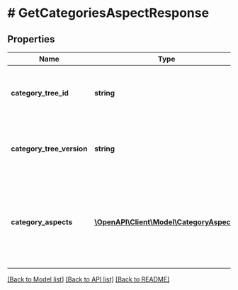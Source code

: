 # # GetCategoriesAspectResponse

## Properties

Name | Type | Description | Notes
------------ | ------------- | ------------- | -------------
**category_tree_id** | **string** | The unique identifier of the eBay category tree being requested. | [optional] 
**category_tree_version** | **string** | The version of the category tree that is returned in the categoryTreeId field. | [optional] 
**category_aspects** | [**\OpenAPI\Client\Model\CategoryAspect[]**](CategoryAspect.md) | An array of aspects that are appropriate or necessary for accurately describing items in a particular leaf category. | [optional] 

[[Back to Model list]](../../README.md#documentation-for-models) [[Back to API list]](../../README.md#documentation-for-api-endpoints) [[Back to README]](../../README.md)


